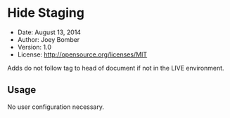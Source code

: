 # Hide Staging

* Date:    August 13, 2014
* Author:  Joey Bomber
* Version: 1.0
* License: http://opensource.org/licenses/MIT

Adds do not follow tag to head of document if not in the LIVE environment.

## Usage

No user configuration necessary.